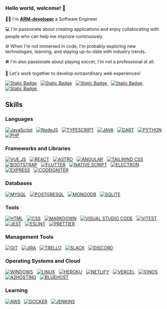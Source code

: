 ### Hello world, welcome! 👋


👨‍💻 I'm **[ARM-developer](https://www.linkedin.com/in/arm-developer/)** a Software Engineer

💻 I'm passionate about creating applications and enjoy collaborating with people who can help me improve continuously.

⚙️ When I'm not immersed in code, I'm probably exploring new technologies, learning, and staying up-to-date with industry trends. 

⚽ I'm also passionate about playing soccer, I'm not a professional at all.


🚀 Let's work together to develop extraordinary web experiences!

[![Static Badge](https://img.shields.io/badge/LinkedIn-0077B5?logo=LinkedIn)](https://www.linkedin.com/in/arm-developer/) &nbsp; [![Static Badge](https://img.shields.io/badge/Gmail-D14836?style=flat&logo=gmail&logoColor=white)](mailto:ARM-developer<alejandrorm.dev@gmail.com>) &nbsp; [![Static Badge](https://img.shields.io/badge/Twitter-1DA1F2?style=flat&logo=twitter&logoColor=white)
](https://twitter.com/Alexito123Ruiz) &nbsp; [![Static Badge](https://img.shields.io/badge/Facebook-Connect?style=flat&logo=facebook&color=%234267B2)
](https://www.facebook.com/alejandro.ruizmay/) &nbsp; [![Static Badge](https://img.shields.io/badge/Instagram-E4405F?style=flat&logo=instagram&logoColor=white)
](https://www.instagram.com/alejandro.ruizmay) &nbsp; 


## Skills

### Languages

[![JavaScript](https://img.shields.io/badge/-JavaScript-black?style=flat&logo=javascript)](https://www.javascript.com/) &nbsp; [![NodeJS](https://img.shields.io/badge/Node.js-43853D?style=flat&logo=node.js&logoColor=white)](https://nodejs.org/) &nbsp; [![TYPESCRIPT](https://img.shields.io/badge/TypeScript-007ACC?style=flat&logo=typescript&logoColor=white)](https://www.typescriptlang.org/) &nbsp; [![JAVA](https://img.shields.io/badge/Java-ED8B00?style=flat&logo=openjdk&logoColor=white)](https://www.java.com/) &nbsp; [![DART](https://img.shields.io/badge/Dart-0175C2?style=flat&logo=dart&logoColor=white)](https://dart.dev/) &nbsp; [![PYTHON](https://img.shields.io/badge/Python-14354C?style=flat&logo=python&logoColor=white)](https://www.python.org/) &nbsp; [![PHP](https://img.shields.io/badge/PHP-777BB4?style=flat&logo=php&logoColor=white)](https://www.php.net/) &nbsp; 



### Frameworks and Libraries

[![VUE.JS](https://img.shields.io/badge/Vue.js-35495E?style=flat&logo=vue.js&logoColor=4FC08D)](https://vuejs.org/) &nbsp; [![REACT](https://img.shields.io/badge/React-20232A?style=flat&logo=react&logoColor=61DAFB)](https://legacy.reactjs.org/) &nbsp; [![ASTRO](https://img.shields.io/badge/Astro-000000?style=flat&logo=astro&logoColor=white)](https://astro.build/) &nbsp; [![ANGULAR](https://img.shields.io/badge/Angular-DD0031?style=flat&logo=angular&logoColor=white)](https://angular.io/) &nbsp; [![TAILWIND CSS](https://img.shields.io/badge/Tailwind_CSS-38B2AC?style=flat&logo=tailwind-css&logoColor=white)](https://tailwindcss.com/) &nbsp; [![BOOTSTRAP](https://img.shields.io/badge/Bootstrap-563D7C?style=flat&logo=bootstrap&logoColor=white)](https://getbootstrap.com/) &nbsp; [![FLUTTER](https://img.shields.io/badge/Flutter-02569B?style=flat&logo=flutter&logoColor=white)](https://flutter.dev/) &nbsp; [![NATIVE SCRIPT](https://img.shields.io/badge/NativeScript-3655FF?style=flat&logo=nativescript&logoColor=white)](https://nativescript.org/) &nbsp; [![ELECTRON](https://img.shields.io/badge/Electron-47848F?style=flat&logo=electron&logoColor=white)](https://www.electronjs.org/) &nbsp; [![EXPRESS](https://img.shields.io/badge/Express.js-000000?style=flat&logo=express&logoColor=white)](https://expressjs.com/) &nbsp; [![CODEIGNITER](https://img.shields.io/badge/CodeIgniter-EE4323?style=flat&logo=codeigniter&logoColor=white)](https://codeigniter.com/) &nbsp; 



### Databases

[![MYSQL](https://img.shields.io/badge/MySQL-00000F?style=flat&logo=mysql&logoColor=white)](https://www.mysql.com/) &nbsp; [![POSTGRESQL](https://img.shields.io/badge/PostgreSQL-316192?style=flat&logo=postgresql&logoColor=white)](https://www.postgresql.org/) &nbsp; [![MONGODB](https://img.shields.io/badge/MongoDB-4EA94B?style=flat&logo=mongodb&logoColor=white)](https://www.mongodb.com/) &nbsp; [![SQLITE](https://img.shields.io/badge/SQLite-07405E?style=flat&logo=sqlite&logoColor=white)](https://www.sqlite.org/) &nbsp; 



### Tools

[![HTML](https://img.shields.io/badge/HTML5-E34F26?style=flat&logo=html5&logoColor=white)](https://developer.mozilla.org/en-US/docs/Web/HTML) &nbsp; [![CSS](https://img.shields.io/badge/CSS3-1572B6?style=flat&logo=css3&logoColor=white)](https://developer.mozilla.org/en-US/docs/Web/CSS) &nbsp; [![MARKDOWN](https://img.shields.io/badge/Markdown-000000?style=flat&logo=markdown&logoColor=white)](https://www.markdownguide.org/)  &nbsp; [![VISUAL STUDIO CODE](https://img.shields.io/badge/Visual_Studio_Code-007ACC?style=flat&logo=visual-studio-code&logoColor=white)](https://code.visualstudio.com/) &nbsp; [![VITEST](https://img.shields.io/badge/Vitest-646CFF?style=flat&logo=vitest&logoColor=white)](https://vitejs.dev/guide/features.html#testing) &nbsp; [![JEST](https://img.shields.io/badge/Jest-C21325?style=flat&logo=jest&logoColor=white)](https://jestjs.io/) &nbsp; [![ESLINT](https://img.shields.io/badge/ESLint-4B32C3?style=flat&logo=eslint&logoColor=white)](https://eslint.org/) &nbsp; [![PRETTIER](https://img.shields.io/badge/Prettier-F7B93E?style=flat&logo=prettier&logoColor=white)](https://prettier.io/) &nbsp; 



### Management Tools

[![GIT](https://img.shields.io/badge/Git-F05032?style=flat&logo=git&logoColor=white)](https://git-scm.com/) &nbsp; [![JIRA](https://img.shields.io/badge/Jira-0052CC?style=flat&logo=jira&logoColor=white)](https://www.atlassian.com/software/jira) &nbsp; [![TRELLO](https://img.shields.io/badge/Trello-0052CC?style=flat&logo=trello&logoColor=white)](https://trello.com/) &nbsp; [![SLACK](https://img.shields.io/badge/Slack-4A154B?style=flat&logo=slack&logoColor=white)](https://slack.com/) &nbsp; [![DISCORD](https://img.shields.io/badge/Discord-5865F2?style=flat&logo=discord&logoColor=white)](https://discord.com/) &nbsp; 



### Operating Systems and Cloud

[![WINDOWS](https://img.shields.io/badge/Windows-0078D6?style=flat&logo=windows&logoColor=white)](https://www.microsoft.com/en-us/windows) &nbsp; [![LINUX](https://img.shields.io/badge/Linux-FCC624?style=flat&logo=linux&logoColor=black)](https://www.linux.org/) &nbsp; [![HEROKU](https://img.shields.io/badge/Heroku-430098?style=flat&logo=heroku&logoColor=white)](https://www.heroku.com/) &nbsp; [![NETLIFY](https://img.shields.io/badge/Netlify-00C7B7?style=flat&logo=netlify&logoColor=white)](https://www.netlify.com/) &nbsp; [![VERCEL](https://img.shields.io/badge/Vercel-000000?style=flat&logo=vercel&logoColor=white)](https://vercel.com/) &nbsp; [![IONOS](https://img.shields.io/badge/IONOS-FF6600?style=flat&logo=ionos&logoColor=white)](https://www.ionos.com/) &nbsp; [![A2HOSTING](https://img.shields.io/badge/A2_Hosting-00B6E3?style=flat&logo=a2-hosting&logoColor=white)](https://www.a2hosting.com/) &nbsp; [![BLUEHOST](https://img.shields.io/badge/Bluehost-0052CC?style=flat&logo=bluehost&logoColor=white)](https://www.bluehost.com/) &nbsp;



### Learning 
[![AWS](https://img.shields.io/badge/Amazon_AWS-232F3E?style=flat&logo=amazon-aws&logoColor=white)](https://aws.amazon.com/) &nbsp; [![DOCKER](https://img.shields.io/badge/Docker-2496ED?style=flat&logo=docker&logoColor=white)](https://www.docker.com/) &nbsp; [![JENKINS](https://img.shields.io/badge/Jenkins-D24939?style=flat&logo=jenkins&logoColor=white)](https://www.jenkins.io/) &nbsp;

